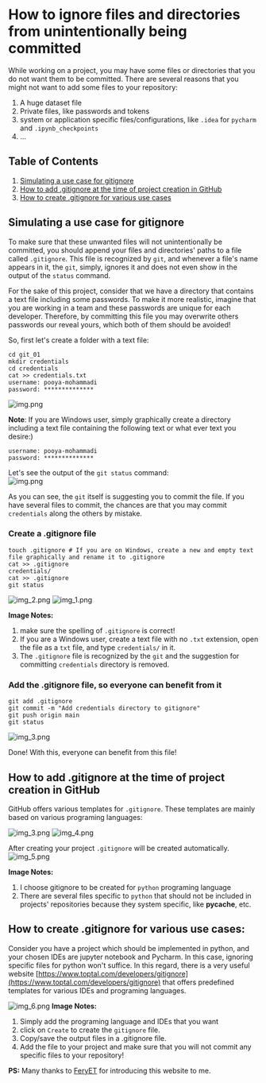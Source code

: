# How to ignore files and directories from unintentionally being committed

While working on a project, you may have some files or directories that you do not want them to be committed.
There are several reasons that you might not want to add some files to your repository:
1) A huge dataset file
2) Private files, like passwords and tokens
3) system or application specific files/configurations, like `.idea` for `pycharm` and `.ipynb_checkpoints`
4) ...


## Table of Contents
1. [Simulating a use case for gitignore](#simulating-a-use-case-for-gitignore)
2. [How to add .gitignore at the time of project creation in GitHub](#how-to-add-gitignore-at-the-time-of-project-creation-in-github)
3. [How to create .gitignore for various use cases](#how-to-create-gitignore-for-various-use-cases)


## Simulating a use case for gitignore
To make sure that these unwanted files will not unintentionally be committed, you should append your files
and directories' paths to a file called `.gitignore`. This file is recognized by `git`, and whenever a file's 
name appears in it, the `git`, simply, ignores it and does not even show in the output of the `status` command.

For the sake of this project, consider that we have a directory that contains a text file including some passwords. 
To make it more realistic, imagine that you are working in a team and these passwords are unique for each developer. 
Therefore, by committing this file you may overwrite others passwords our reveal yours, which both of them should be 
avoided!


So, first let's create a folder with a text file:</br>
```
cd git_01
mkdir credentials
cd credentials
cat >> credentials.txt
username: pooya-mohammadi
password: **************
```
![img.png](images/gitignore/img.png)

**Note**: If you are Windows user, simply graphically create a directory including a text file containing the following 
text or what ever text you desire:)
```
username: pooya-mohammadi
password: **************
```

Let's see the output of the `git status` command:</br>
![img.png](images/gitignore/img_7.png)

As you can see, the `git` itself is suggesting you to commit the file. If you have several files to commit, the chances 
are that you may commit `credentials` along the others by mistake.

### Create a .gitignore file
```
touch .gitignore # If you are on Windows, create a new and empty text file graphically and rename it to .gitignore
cat >> .gitignore
credentials/
cat >> .gitignore
git status
```

![img_2.png](images/gitignore/img_2.png)
![img_1.png](images/gitignore/img_1.png)

**Image Notes:**
1) make sure the spelling of `.gitignore` is correct!
2) If you are a Windows user, create a text file with no `.txt` extension, open the file as a `txt` file, and type `credentials/` in it. 
3) The `.gitignore` file is recognized by the `git` and the suggestion for committing `credentials` directory is removed.

### Add the .gitignore file, so everyone can benefit from it
```gitignore
git add .gitignore
git commit -m "Add credentials directory to gitignore"
git push origin main
git status
```
![img_3.png](images/gitignore/img_3.png)

Done! With this, everyone can benefit from this file!

## How to add .gitignore at the time of project creation in GitHub
GitHub offers various templates for `.gitignore`. These templates are mainly based on various programing languages:

![img_3.png](images/gitignore/github-gitignore.png)
![img_4.png](images/gitignore/img_4.png)

After creating your project `.gitignore` will be created automatically.
![img_5.png](images/gitignore/img_5.png)

**Image Notes:**
1) I choose gitignore to be created for `python` programing language
2) There are several files specific to `python` that should not be included in projects' repositories because they system specific, like __pycache__, etc.


## How to create .gitignore for various use cases:
Consider you have a project which should be implemented in python, and your chosen IDEs are jupyter notebook and Pycharm.
In this case, ignoring specific files for python won't suffice. In this regard, there is a very useful website [https://www.toptal.com/developers/gitignore](https://www.toptal.com/developers/gitignore) that offers 
predefined templates for various IDEs and programing languages. 

![img_6.png](images/gitignore/img_6.png)
**Image Notes:**
1) Simply add the programing language and IDEs that you want
2) click on `Create` to create the `gitignore` file.
3) Copy/save the output files in a .gitignore file.
4) Add the file to your project and make sure that you will not commit any specific files to your repository!

**PS:** Many thanks to [FeryET](https://github.com/FeryET) for introducing this website to me.


